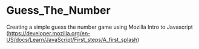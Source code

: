 # Guess_The_Number

Creating a simple guess the number game using Mozilla Intro to Javascript (https://developer.mozilla.org/en-US/docs/Learn/JavaScript/First_steps/A_first_splash)
